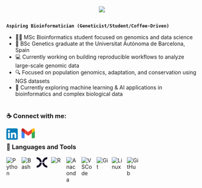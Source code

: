 <h1 align="center">
    <img src="https://readme-typing-svg.herokuapp.com/?font=Fira&size=35&center=true&vCenter=true&width=500&height=70&pause=2000&duration=4000&color=48D1CC&lines=Hello+There!👋;+🧬I'm+Alejandro+Cobos!🧬;" />
</h1>

**`Aspiring Bioinformatician (Geneticist/Student/Coffee-Driven)`**

- 👩‍🔬 MSc Bioinformatics student focused on genomics and data science  
- 🧬 BSc Genetics graduate at the Universitat Autònoma de Barcelona, Spain  
- 💻 Currently working on building reproducible workflows to analyze large-scale genomic data  
- 🔍 Focused on population genomics, adaptation, and conservation using NGS datasets  
- 💭 Currently exploring machine learning & AI applications in bioinformatics and complex biological data  

#

### ☕ Connect with me:

<a href="https://linkedin.com/in/acobos-bioinformatics" target="_blank">
    <img align="left" alt="LinkedIn" width="30px" style="padding-right:10px;" src="./img/LinkedIn_icon.svg" />
</a>
<a href="mailto:acobos2424@gmail.com">
    <img align="left" alt="Gmail" width="35px" style="padding-right:10px;" src="./img/Gmail_icon_(2020).svg" />
</a>
<br>

### 🧰 Languages and Tools

<a href="" target="_blank">
    <img align="left" alt="Python" width="30px" style="padding-right:10px;" src="https://cdn.jsdelivr.net/gh/devicons/devicon/icons/python/python-plain.svg" />
</a>

<a href="" target="_blank">
    <img align="left" alt="Bash" width="30px" style="padding-right:10px;" src="https://cdn.jsdelivr.net/gh/devicons/devicon/icons/bash/bash-original.svg" />
</a>

<a href="" target="_blank">
  <picture>
    <source media="(prefers-color-scheme: dark)" srcset="./img/nextflow-icon.svg">
    <source media="(prefers-color-scheme: light)" srcset="./img/nextflow-icon-dark.svg">
    <img align="left" alt="Nextflow" width="28px" style="padding-right:10px;" src="./img/nextflow-icon-dark.svg">
  </picture>
</a>

<a href="" target="_blank">
    <img align="left" alt="R" width="30px" style="padding-right:10px;" src="https://cdn.jsdelivr.net/gh/devicons/devicon@latest/icons/r/r-original.svg" />
</a>

<a href="" target="_blank">
    <img align="left" alt="Anaconda" width="30px" style="padding-right:10px;" src="https://cdn.jsdelivr.net/gh/devicons/devicon@latest/icons/anaconda/anaconda-original.svg" />
</a>

<a href="" target="_blank">
    <img align="left" alt="VSCode" width="30px" style="padding-right:10px;" src="https://cdn.jsdelivr.net/gh/devicons/devicon@latest/icons/vscode/vscode-original.svg" />
</a>

<a href="" target="_blank">
    <img align="left" alt="Git" width="30px" style="padding-right:10px;" src="https://cdn.jsdelivr.net/gh/devicons/devicon/icons/git/git-original.svg" />
</a>

<a href="" target="_blank">
    <img align="left" alt="Linux" width="30px" style="padding-right:10px;" src="https://cdn.jsdelivr.net/gh/devicons/devicon/icons/linux/linux-original.svg" />
</a>

<a href="" target="_blank">
  <picture>
    <source media="(prefers-color-scheme: dark)" srcset="https://user-images.githubusercontent.com/3369400/139447912-e0f43f33-6d9f-45f8-be46-2df5bbc91289.png">
    <source media="(prefers-color-scheme: light)" srcset="https://user-images.githubusercontent.com/3369400/139448065-39a229ba-4b06-434b-bc67-616e2ed80c8f.png">
    <img align="left" alt="GitHub" width="30px" style="padding-right:10px;" src="https://user-images.githubusercontent.com/3369400/139448065-39a229ba-4b06-434b-bc67-616e2ed80c8f.png">
  </picture>
</a>
